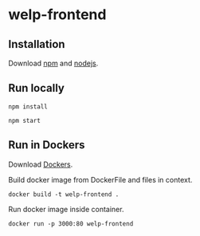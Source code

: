 # welp-frontend

## Installation

Download [npm](https://www.npmjs.com/get-npm) and [nodejs](https://www.npmjs.com/get-npm).

## Run locally

```node
npm install
```

```node
npm start
```

## Run in Dockers

Download [Dockers](https://docs.docker.com/get-docker/?fbclid=IwAR3090nHyPStlsEjkmUfpwnOTxMfPmvckakDwg5SdQUzlEjG9SwiZya5o7o).

Build docker image from DockerFile and files in context.

```docker
docker build -t welp-frontend .
```

Run docker image inside container.

```docker
docker run -p 3000:80 welp-frontend
```
